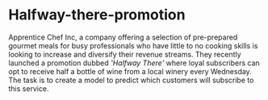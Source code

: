 # Halfway-there-promotion
Apprentice Chef Inc, a company offering a selection of pre-prepared gourmet meals for busy professionals who have little to no cooking skills is looking to increase and diversify their revenue streams. They recently launched a promotion dubbed *'Halfway There'* where loyal subscribers can opt to receive half a bottle of wine from a local winery every Wednesday. The task is to create a model to predict which customers will subscribe to this service. 
